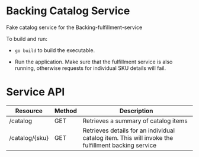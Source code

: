 # Backing Catalog Service

Fake catalog service for the Backing-fulfillment-service

To build and run:

- `go build` to build the executable.

- Run the application. Make sure that the fulfillment service is also running, otherwise requests for individual SKU details will fail.

# Service API

| Resource       | Method | Description                                                                                        |
| -------------- | ------ | -------------------------------------------------------------------------------------------------- |
| /catalog       | GET    | Retrieves a summary of catalog items                                                               |
| /catalog/{sku} | GET    | Retrieves details for an individual catalog item. This will invoke the fulfillment backing service |
